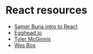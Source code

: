 # React resources

* [Samer Buna intro to React](https://jscomplete.com/learn/complete-intro-react)
* [Egghead.io](https://egghead.io/)
* [Tyler McGinnis](https://tylermcginnis.com/)
* [Wes Bos](https://wesbos.com/)
